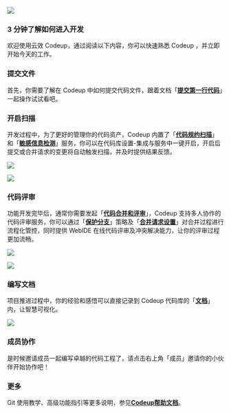 ![](docs/logo.png)
### 3 分钟了解如何进入开发

欢迎使用云效 Codeup，通过阅读以下内容，你可以快速熟悉 Codeup ，并立即开始今天的工作。

### 提交**文件**

首先，你需要了解在 Codeup 中如何提交代码文件，跟着文档「[__提交第一行代码__](https://thoughts.aliyun.com/sharespace/5e8c37eb546fd9001aee8242/docs/5e8c37e7546fd9001aee81fd)」一起操作试试看吧。

### 开启扫描

开发过程中，为了更好的管理你的代码资产，Codeup 内置了「[__代码规约扫描__](https://thoughts.aliyun.com/sharespace/5e8c37eb546fd9001aee8242/docs/5e8c37e8546fd9001aee821c)」和「[__敏感信息检测__](https://thoughts.aliyun.com/sharespace/5e8c37eb546fd9001aee8242/docs/5e8c37e8546fd9001aee821b)」服务，你可以在代码库设置-集成与服务中一键开启，开启后提交或合并请求的变更将自动触发扫描，并及时提供结果反馈。

![](https://img.alicdn.com/tfs/TB1nRDatoz1gK0jSZLeXXb9kVXa-1122-380.png "")

![](https://img.alicdn.com/tfs/TB1PrPatXY7gK0jSZKzXXaikpXa-1122-709.png "")

### 代码评审

功能开发完毕后，通常你需要发起「[__代码合并和评审__](https://thoughts.aliyun.com/sharespace/5e8c37eb546fd9001aee8242/docs/5e8c37e8546fd9001aee8216)」，Codeup 支持多人协作的代码评审服务，你可以通过「[__保护分支__](https://thoughts.aliyun.com/sharespace/5e8c37eb546fd9001aee8242/docs/5e8c37e9546fd9001aee8221)」策略及「[__合并请求设置__](https://thoughts.aliyun.com/sharespace/5e8c37eb546fd9001aee8242/docs/5e8c37e9546fd9001aee8224)」对合并过程进行流程化管控，同时提供 WebIDE 在线代码评审及冲突解决能力，让你的评审过程更加流畅。

![](https://img.alicdn.com/tfs/TB1XHrctkP2gK0jSZPxXXacQpXa-1432-887.png "")

![](https://img.alicdn.com/tfs/TB1V3fctoY1gK0jSZFMXXaWcVXa-1432-600.png "")

### 编写文档

项目推进过程中，你的经验和感悟可以直接记录到 Codeup 代码库的「[__文档__](https://thoughts.aliyun.com/sharespace/5e8c37eb546fd9001aee8242/docs/5e8c37e8546fd9001aee8213)」内，让智慧可视化。

![](https://img.alicdn.com/tfs/TB1BN2ateT2gK0jSZFvXXXnFXXa-1432-700.png "")

### 成员协作

是时候邀请成员一起编写卓越的代码工程了，请点击右上角「成员」邀请你的小伙伴开始协作吧！

### 更多

Git 使用教学、高级功能指引等更多说明，参见[__Codeup帮助文档__](https://thoughts.aliyun.com/sharespace/5e8c37eb546fd9001aee8242/docs/5e8c37e6546fd9001aee81fa)。
